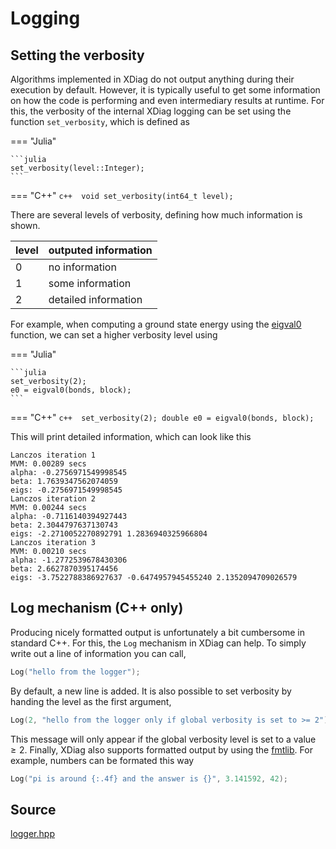 # Logging

## Setting the verbosity

Algorithms implemented in XDiag do not output anything during their execution by default. However, it is typically useful to get some information on how the code is performing and even intermediary results at runtime. For this, the verbosity of the internal XDiag logging can be set using the function `set_verbosity`, which is defined as 

=== "Julia"

	```julia 
	set_verbosity(level::Integer);
	```
	
=== "C++"
	```c++ 
    void set_verbosity(int64_t level);
	```

There are several levels of verbosity, defining how much information is shown.

| level | outputed information |
|:------|:---------------------|
| 0     | no information       |
| 1     | some information     |
| 2     | detailed information |

For example, when computing a ground state energy using the [eigval0](algorithms/eigval0.md) function, we can set a higher verbosity level using


=== "Julia"

	```julia 
    set_verbosity(2);
    e0 = eigval0(bonds, block);
	```

=== "C++"
	```c++ 
    set_verbosity(2);
	double e0 = eigval0(bonds, block);
	```

This will print detailed information, which can look like this

```text
Lanczos iteration 1
MVM: 0.00289 secs
alpha: -0.2756971549998545
beta: 1.7639347562074059
eigs: -0.2756971549998545
Lanczos iteration 2
MVM: 0.00244 secs
alpha: -0.7116140394927443
beta: 2.3044797637130743
eigs: -2.2710052270892791 1.2836940325966804
Lanczos iteration 3
MVM: 0.00210 secs
alpha: -1.2772539678430306
beta: 2.6627870395174456
eigs: -3.7522788386927637 -0.6474957945455240 2.1352094709026579
```

## Log mechanism (C++ only)
Producing nicely formatted output is unfortunately a bit cumbersome in standard C++. For this, the `Log` mechanism in XDiag can help. To simply write out a line of information you can call,

```c++
Log("hello from the logger");
```

By default, a new line is added. It is also possible to set verbosity by handing the level as the first argument,

```c++
Log(2, "hello from the logger only if global verbosity is set to >= 2");
```

This message will only appear if the global verbosity level is set to a value $\geq 2$. Finally, XDiag also supports formatted output by using the [fmtlib](library). For example, numbers can be formated this way

```c++
Log("pi is around {:.4f} and the answer is {}", 3.141592, 42);
```

## Source

[logger.hpp](https://github.com/awietek/xdiag/blob/master/xdiag/utils/logger.hpp)
